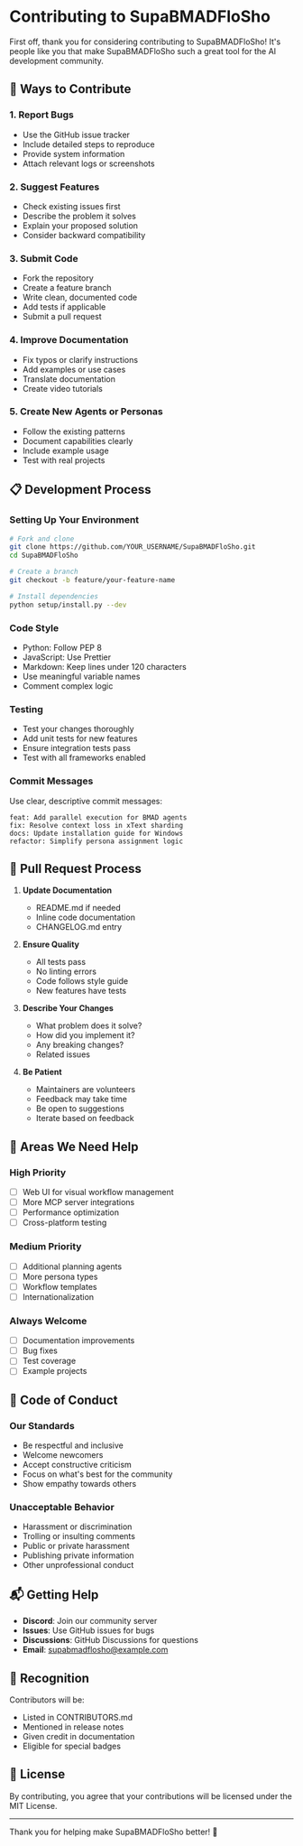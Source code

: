 # Contributing to SupaBMADFloSho

First off, thank you for considering contributing to SupaBMADFloSho! It's people like you that make SupaBMADFloSho such a great tool for the AI development community.

## 🌟 Ways to Contribute

### 1. Report Bugs
- Use the GitHub issue tracker
- Include detailed steps to reproduce
- Provide system information
- Attach relevant logs or screenshots

### 2. Suggest Features
- Check existing issues first
- Describe the problem it solves
- Explain your proposed solution
- Consider backward compatibility

### 3. Submit Code
- Fork the repository
- Create a feature branch
- Write clean, documented code
- Add tests if applicable
- Submit a pull request

### 4. Improve Documentation
- Fix typos or clarify instructions
- Add examples or use cases
- Translate documentation
- Create video tutorials

### 5. Create New Agents or Personas
- Follow the existing patterns
- Document capabilities clearly
- Include example usage
- Test with real projects

## 📋 Development Process

### Setting Up Your Environment
```bash
# Fork and clone
git clone https://github.com/YOUR_USERNAME/SupaBMADFloSho.git
cd SupaBMADFloSho

# Create a branch
git checkout -b feature/your-feature-name

# Install dependencies
python setup/install.py --dev
```

### Code Style
- Python: Follow PEP 8
- JavaScript: Use Prettier
- Markdown: Keep lines under 120 characters
- Use meaningful variable names
- Comment complex logic

### Testing
- Test your changes thoroughly
- Add unit tests for new features
- Ensure integration tests pass
- Test with all frameworks enabled

### Commit Messages
Use clear, descriptive commit messages:
```
feat: Add parallel execution for BMAD agents
fix: Resolve context loss in xText sharding
docs: Update installation guide for Windows
refactor: Simplify persona assignment logic
```

## 🚀 Pull Request Process

1. **Update Documentation**
   - README.md if needed
   - Inline code documentation
   - CHANGELOG.md entry

2. **Ensure Quality**
   - All tests pass
   - No linting errors
   - Code follows style guide
   - New features have tests

3. **Describe Your Changes**
   - What problem does it solve?
   - How did you implement it?
   - Any breaking changes?
   - Related issues

4. **Be Patient**
   - Maintainers are volunteers
   - Feedback may take time
   - Be open to suggestions
   - Iterate based on feedback

## 🎯 Areas We Need Help

### High Priority
- [ ] Web UI for visual workflow management
- [ ] More MCP server integrations
- [ ] Performance optimization
- [ ] Cross-platform testing

### Medium Priority
- [ ] Additional planning agents
- [ ] More persona types
- [ ] Workflow templates
- [ ] Internationalization

### Always Welcome
- [ ] Documentation improvements
- [ ] Bug fixes
- [ ] Test coverage
- [ ] Example projects

## 🤝 Code of Conduct

### Our Standards
- Be respectful and inclusive
- Welcome newcomers
- Accept constructive criticism
- Focus on what's best for the community
- Show empathy towards others

### Unacceptable Behavior
- Harassment or discrimination
- Trolling or insulting comments
- Public or private harassment
- Publishing private information
- Other unprofessional conduct

## 📬 Getting Help

- **Discord**: Join our community server
- **Issues**: Use GitHub issues for bugs
- **Discussions**: GitHub Discussions for questions
- **Email**: supabmadflosho@example.com

## 🙏 Recognition

Contributors will be:
- Listed in CONTRIBUTORS.md
- Mentioned in release notes
- Given credit in documentation
- Eligible for special badges

## 📜 License

By contributing, you agree that your contributions will be licensed under the MIT License.

---

Thank you for helping make SupaBMADFloSho better! 🚀
